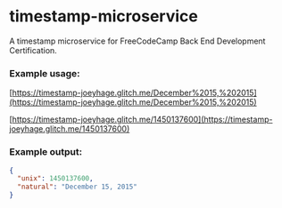 # timestamp-microservice

A timestamp microservice for FreeCodeCamp Back End Development Certification.

### Example usage:

[https://timestamp-joeyhage.glitch.me/December%2015,%202015](https://timestamp-joeyhage.glitch.me/December%2015,%202015)

[https://timestamp-joeyhage.glitch.me/1450137600](https://timestamp-joeyhage.glitch.me/1450137600)

### Example output:

```json
{ 
  "unix": 1450137600,
  "natural": "December 15, 2015" 
}
```
